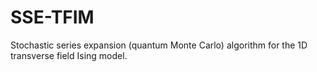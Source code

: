 # SSE-TFIM
Stochastic series expansion (quantum Monte Carlo) algorithm for the 1D transverse field Ising model.
